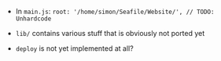 - In `main.js`:
	`root: '/home/simon/Seafile/Website/', // TODO: Unhardcode`

- `lib/` contains various stuff that is obviously not ported yet
- `deploy` is not yet implemented at all?
